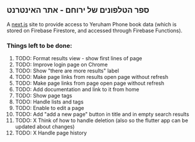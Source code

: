 ## ספר הטלפונים של ירוחם - אתר האינטרנט 

A [next.js](https://nextjs.org/) site to provide access to Yeruham Phone book data
(which is stored on Firebase Firestore, and accessed through Firebase Functions).

### Things left to be done:
1. TODO: Format results view - show first lines of page
1. TODO: Improve login page on Chrome
1. TODO: Show "there are more results" label
1. TODO: Make page links from results open page without refresh
1. TODO: Make page links from page open page without refresh
1. TODO: Add documentation and link to it from home
1. TODO: Show page tags
1. TODO: Handle lists and tags
1. TODO: Enable to edit a page 
1. TODO: Add "add a new page" button in title and in empty search results
1. TODO: X Think of how to handle deletion (also so the flutter app can be updated about changes)
1. TODO: X Handle page history
